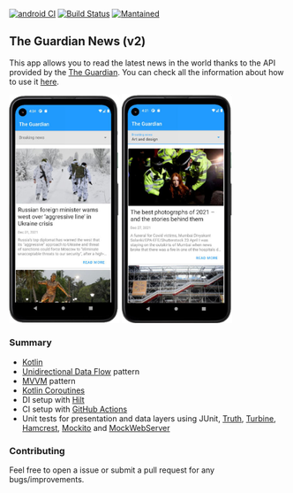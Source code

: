 [![android CI](https://github.com/javimartd/the-guardian-v2/actions/workflows/android.yml/badge.svg)](https://github.com/javimartd/the-guardian-v2/actions/workflows/android.yml)
[![Build Status](http://localhost:8080/buildStatus/icon?job=the+guardian)](http://localhost:8080/job/the%20guardian/)
[![Mantained](https://img.shields.io/badge/Maintained%3F-yes-green.svg)]()

## The Guardian News (v2)

This app allows you to read the latest news in the world thanks to the API provided by the [The Guardian](https://www.theguardian.com/uk). You can check all the information about how to use it [here](https://open-platform.theguardian.com/).

<img src = "https://github.com/javimartd/the-guardian-v2/blob/main/screenshots/pixel_4a_home_I.png" width ="200" /> <img src = "https://github.com/javimartd/the-guardian-v2/blob/main/screenshots/pixel_4a_home_II.png" width ="200" />

### Summary
- [Kotlin][1]
- [Unidirectional Data Flow][13] pattern
- [MVVM][2] pattern
- [Kotlin Coroutines][4]
- DI setup with [Hilt][3]
- CI setup with [GitHub Actions][5]
- Unit tests for presentation and data layers using JUnit, [Truth][14], [Turbine][15], [Hamcrest][11], [Mockito][6] and [MockWebServer][7]

[1]: https://kotlinlang.org/docs/reference/
[2]: https://upday.github.io/blog/model-view-viewmodel/
[3]: https://developer.android.com/training/dependency-injection/hilt-android
[4]: https://developer.android.com/kotlin/coroutines
[5]: https://github.com/features/actions
[6]: https://site.mockito.org/
[7]: https://github.com/square/okhttp/tree/master/mockwebserver
[8]: https://github.com/ReactiveX/RxJava
[9]: https://blog.cleancoder.com/uncle-bob/2012/08/13/the-clean-architecture.html
[10]: https://github.com/javimartd/The-Guardian
[11]: http://hamcrest.org/
[13]: https://developer.android.com/jetpack/guide/ui-layer#udf
[14]: https://truth.dev/
[15]: https://github.com/cashapp/turbine

### Contributing

Feel free to open a issue or submit a pull request for any bugs/improvements.
